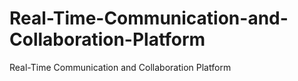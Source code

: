 # Real-Time-Communication-and-Collaboration-Platform
Real-Time Communication and Collaboration Platform

